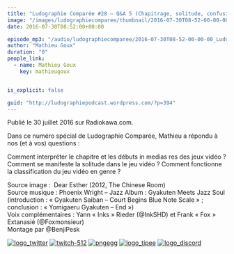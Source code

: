 ```yaml
---
title: "Ludographie Comparée #28 – Q&A 5 (Chapitrage, solitude, confusion générique)"
image: "/images/ludographiecomparee/thumbnail/2016-07-30T08-52-00-00-00_LudographieCompare28QA5Chapitragesolitudeconfusiongnrique.jpg"
date: 2016-07-30T08:52:00+00:00

episode_mp3: "/audio/ludographiecomparee/2016-07-30T08-52-00-00-00_LudographieCompare28QA5Chapitragesolitudeconfusiongnrique.mp3"
author: "Mathieu Goux"
duration: "0"
people_link: 
  - name: Mathieu Goux
    key: mathieugoux


is_explicit: false

guid: "http://ludographiepodcast.wordpress.com/?p=394"
---
```


<PodcastHeader/>

<!-- ECRIRE LA DESCRIPTION DE L'EPISODE SOUS CETTE LIGNE -->
<p>Publié le 30 juillet 2016 sur Radiokawa.com.</p>
<p>Dans ce numéro spécial de Ludographie Comparée, Mathieu a répondu à nos (et à vos) questions :</p>
 
 Comment interpréter le chapitre et les débuts in medias res des jeux vidéo ? 
 Comment se manifeste la solitude dans le jeu vidéo ? 
 Comment fonctionne la classification du jeu vidéo en genre ? 
 
<p></p>
<a href="" rel="nofollow"></a>
 
<p>Source image :&nbsp; Dear Esther (2012, The Chinese Room)<br>
Source musique : Phoenix Wright – Jazz Album : Gyakuten Meets Jazz Soul (introduction : «&nbsp;Gyakuten Saiban – Court Begins Blue Note Scale&nbsp;» ; conclusion : «&nbsp;Yomigaeru Gyakuten – End&nbsp;»)<br>
Voix complémentaires : Yann «&nbsp;Inks&nbsp;» Rieder (@InkSHD) et Frank «&nbsp;Fox&nbsp;» Extanasié (@Foxmonsieur)<br>
Montage par @BenjiPesk</p>


<tr>
<td><a href="https://twitter.com/Gouximan" rel="nofollow"><img src="/resources/ludographiecomparee/2016-07-30T08-52-00-00-00_LudographieCompare28QA5Chapitragesolitudeconfusiongnrique/logo_twitter-1.png" alt="logo_twitter"></a></td>
<td><a href="https://www.twitch.tv/mathieugoux" rel="nofollow"><img src="/resources/ludographiecomparee/2016-07-30T08-52-00-00-00_LudographieCompare28QA5Chapitragesolitudeconfusiongnrique/twitch-512-1.png" alt="twitch-512"></a></td>
<td><a href="https://www.youtube.com/user/MattTheFatalifieur/videos" rel="nofollow"><img src="/resources/ludographiecomparee/2016-07-30T08-52-00-00-00_LudographieCompare28QA5Chapitragesolitudeconfusiongnrique/pngegg.png" alt="pngegg"></a></td>
<td><a href="http://fr.tipeee.com/calvinball" rel="nofollow"><img src="/resources/ludographiecomparee/2016-07-30T08-52-00-00-00_LudographieCompare28QA5Chapitragesolitudeconfusiongnrique/logo_tipee-1.png" alt="logo_tipee"></a></td>
<td><a href="https://discord.com/invite/4RnA9v7" rel="nofollow"><img src="/resources/ludographiecomparee/2016-07-30T08-52-00-00-00_LudographieCompare28QA5Chapitragesolitudeconfusiongnrique/logo_discord-1.png" alt="logo_discord"></a></td>
</tr>




